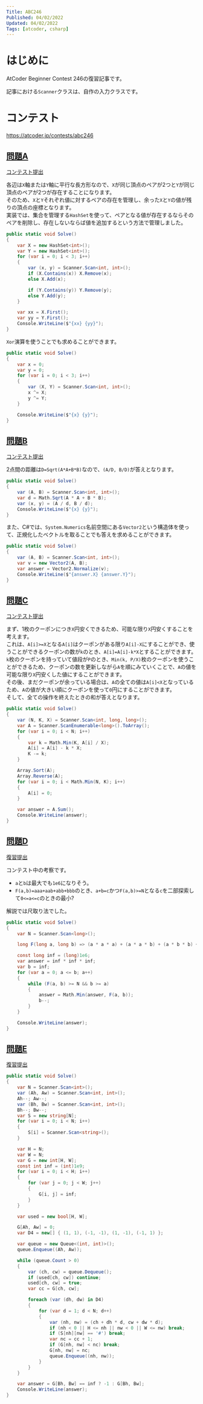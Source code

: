 ```yaml
---
Title: ABC246
Published: 04/02/2022
Updated: 04/02/2022
Tags: [atcoder, csharp]
---
```


# はじめに

AtCoder Beginner Contest 246の復習記事です。

記事における`Scanner`クラスは、自作の入力クラスです。

# コンテスト

https://atcoder.jp/contests/abc246

## [問題A](https://atcoder.jp/contests/abc246/tasks/abc246_a)

[コンテスト提出](https://atcoder.jp/contests/ABC246/submissions/30625941)

各辺は`X`軸または`Y`軸に平行な長方形なので、`X`が同じ頂点のペアが2つと`Y`が同じ頂点のペアが2つが存在することになります。  
そのため、`X`と`Y`それぞれ値に対するペアの存在を管理し、余った`X`と`Y`の値が残りの頂点の座標となります。  
実装では、集合を管理する`HashSet`を使って、ペアとなる値が存在するならそのペアを削除し、存在しないならば値を追加するという方法で管理しました。

```csharp
public static void Solve()
{
    var X = new HashSet<int>();
    var Y = new HashSet<int>();
    for (var i = 0; i < 3; i++)
    {
        var (x, y) = Scanner.Scan<int, int>();
        if (X.Contains(x)) X.Remove(x);
        else X.Add(x);

        if (Y.Contains(y)) Y.Remove(y);
        else Y.Add(y);
    }

    var xx = X.First();
    var yy = Y.First();
    Console.WriteLine($"{xx} {yy}");
}
```

`Xor`演算を使うことでも求めることができます。

```csharp
public static void Solve()
{
    var x = 0;
    var y = 0;
    for (var i = 0; i < 3; i++)
    {
        var (X, Y) = Scanner.Scan<int, int>();
        x ^= X;
        y ^= Y;
    }

    Console.WriteLine($"{x} {y}");
}
```

## [問題B](https://atcoder.jp/contests/abc246/tasks/abc246_b)

[コンテスト提出](https://atcoder.jp/contests/ABC246/submissions/30629082)

2点間の距離は`D=Sqrt(A*A+B*B)`なので、`(A/D, B/D)`が答えとなります。

```csharp
public static void Solve()
{
    var (A, B) = Scanner.Scan<int, int>();
    var d = Math.Sqrt(A * A + B * B);
    var (x, y) = (A / d, B / d);
    Console.WriteLine($"{x} {y}");
}
```

また、C#では、`System.Numerics`名前空間にある`Vector2`という構造体を使って、正規化したベクトルを取ることでも答えを求めることができます。

```csharp
public static void Solve()
{
    var (A, B) = Scanner.Scan<int, int>();
    var v = new Vector2(A, B);
    var answer = Vector2.Normalize(v);
    Console.WriteLine($"{answer.X} {answer.Y}");
}
```

## [問題C](https://atcoder.jp/contests/abc246/tasks/abc246_c)

[コンテスト提出](https://atcoder.jp/contests/ABC246/submissions/30633790)

まず、1枚のクーポンにつき`X`円安くできるため、可能な限り`X`円安くすることを考えます。  
これは、`A[i]>=X`となる`A[i]`はクーポンがある限り`A[i]-X`にすることができ、使うことができるクーポンの数が`k`のとき、`A[i]=A[i]-k*X`とすることができます。   
`k`枚のクーポンを持っていて値段が`P`のとき、`Min(k, P/X)`枚のクーポンを使うことができるため、クーポンの数を更新しながら`A`を順にみていくことで、`A`の値を可能な限り`X`円安くした値にすることができます。  
その後、まだクーポンが余っている場合は、`A`の全ての値は`A[i]<X`となっているため、`A`の値が大きい順にクーポンを使って`0`円にすることができます。  
そして、全ての操作を終えたときの和が答えとなります。

```csharp
public static void Solve()
{
    var (N, K, X) = Scanner.Scan<int, long, long>();
    var A = Scanner.ScanEnumerable<long>().ToArray();
    for (var i = 0; i < N; i++)
    {
        var k = Math.Min(K, A[i] / X);
        A[i] = A[i] - k * X;
        K -= k;
    }

    Array.Sort(A);
    Array.Reverse(A);
    for (var i = 0; i < Math.Min(N, K); i++)
    {
        A[i] = 0;
    }

    var answer = A.Sum();
    Console.WriteLine(answer);
}
```

## [問題D](https://atcoder.jp/contests/abc246/tasks/abc246_d)

[復習提出](https://atcoder.jp/contests/ABC246/submissions/30679687)

コンテスト中の考察です。

- `a`と`b`は最大でも`1e6`になりそう。
- `F(a,b)=aaa+aab+abb+bbb`のとき、`a+b=c`かつ`F(a,b)>=N`となる`c`を二部探索して`0<=a<=c`のときの最小?

解説では尺取り法でした。

```csharp
public static void Solve()
{
    var N = Scanner.Scan<long>();

    long F(long a, long b) => (a * a * a) + (a * a * b) + (a * b * b) + (b * b * b);

    const long inf = (long)1e6;
    var answer = inf * inf * inf;
    var b = inf;
    for (var a = 0; a <= b; a++)
    {
        while (F(a, b) >= N && b >= a)
        {
            answer = Math.Min(answer, F(a, b));
            b--;
        }
    }

    Console.WriteLine(answer);
}
```

## [問題E](https://atcoder.jp/contests/abc246/tasks/abc246_e)

[復習提出](https://atcoder.jp/contests/ABC246/submissions/30677572)

```csharp
public static void Solve()
{
    var N = Scanner.Scan<int>();
    var (Ah, Aw) = Scanner.Scan<int, int>();
    Ah--; Aw--;
    var (Bh, Bw) = Scanner.Scan<int, int>();
    Bh--; Bw--;
    var S = new string[N];
    for (var i = 0; i < N; i++)
    {
        S[i] = Scanner.Scan<string>();
    }

    var H = N;
    var W = N;
    var G = new int[H, W];
    const int inf = (int)1e9;
    for (var i = 0; i < H; i++)
    {
        for (var j = 0; j < W; j++)
        {
            G[i, j] = inf;
        }
    }

    var used = new bool[H, W];

    G[Ah, Aw] = 0;
    var D4 = new[] { (1, 1), (-1, -1), (1, -1), (-1, 1) };

    var queue = new Queue<(int, int)>();
    queue.Enqueue((Ah, Aw));

    while (queue.Count > 0)
    {
        var (ch, cw) = queue.Dequeue();
        if (used[ch, cw]) continue;
        used[ch, cw] = true;
        var cc = G[ch, cw];

        foreach (var (dh, dw) in D4)
        {
            for (var d = 1; d < N; d++)
            {
                var (nh, nw) = (ch + dh * d, cw + dw * d);
                if (nh < 0 || H <= nh || nw < 0 || W <= nw) break;
                if (S[nh][nw] == '#') break;
                var nc = cc + 1;
                if (G[nh, nw] < nc) break;
                G[nh, nw] = nc;
                queue.Enqueue((nh, nw));
            }
        }
    }

    var answer = G[Bh, Bw] == inf ? -1 : G[Bh, Bw];
    Console.WriteLine(answer);
}
```
